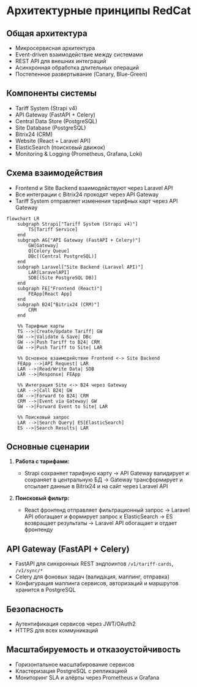 # Архитектурные принципы RedCat

## Общая архитектура

- Микросервисная архитектура
- Event-driven взаимодействие между системами
- REST API для внешних интеграций
- Асинхронная обработка длительных операций
- Постепенное развертывание (Canary, Blue-Green)

## Компоненты системы

- Tariff System (Strapi v4)
- API Gateway (FastAPI + Celery)
- Central Data Store (PostgreSQL)
- Site Database (PostgreSQL)
- Bitrix24 (CRM)
- Website (React + Laravel API)
- ElasticSearch (поисковый движок)
- Monitoring & Logging (Prometheus, Grafana, Loki)

## Схема взаимодействия

- Frontend и Site Backend взаимодействуют через Laravel API
- Все интеграции с Bitrix24 проходят через API Gateway
- Tariff System отправляет изменения тарифных карт через API Gateway

```mermaid
flowchart LR
    subgraph Strapi["Tariff System (Strapi v4)"]
        TS[Tariff Service]
    end
    subgraph AG["API Gateway (FastAPI + Celery)"]
        GW[Gateway]
        Q[Celery Queue]
        DBc[(Central PostgreSQL)]
    end
    subgraph Laravel["Site Backend (Laravel API)"]
        LAR[LaravelAPI]
        SDB[(Site PostgreSQL DB)]
    end
    subgraph FE["Frontend (React)"]
        FEApp[React App]
    end
    subgraph B24["Bitrix24 (CRM)"]
        CRM
    end

    %% Тарифные карты
    TS -->|Create/Update Tariff| GW
    GW -->|Validate & Save| DBc
    GW -->|Push Tariff to B24| CRM
    GW -->|Push Tariff to Site| LAR

    %% Основное взаимодействие Frontend <-> Site Backend
    FEApp -->|API Request| LAR
    LAR -->|Read/Write Data| SDB
    LAR -->|Response| FEApp

    %% Интеграция Site <-> B24 через Gateway
    LAR -->|Call B24| GW
    GW -->|Forward to B24| CRM
    CRM -->|Event via Gateway| GW
    GW -->|Forward Event to Site| LAR

    %% Поисковый запрос
    LAR -->|Search Query| ES[ElasticSearch]
    ES -->|Search Results| LAR
```

## Основные сценарии

1. **Работа с тарифами:**

   - Strapi сохраняет тарифную карту → API Gateway валидирует и сохраняет в центральную БД → Gateway трансформирует и отсылает данные в Bitrix24 и на сайт через Laravel API

2. **Поисковый фильтр:**
   - React фронтенд отправляет фильтрационный запрос → Laravel API обогащает и формирует запрос к ElasticSearch → ES возвращает результаты → Laravel API обогащает и отдает фронтенду

## API Gateway (FastAPI + Celery)

- FastAPI для синхронных REST эндпоинтов `/v1/tariff-cards`, `/v1/sync/*`
- Celery для фоновых задач (валидация, маппинг, отправка)
- Конфигурация маппинга сервисов, авторизаций и маршрутов хранится в PostgreSQL

## Безопасность

- Аутентификация сервисов через JWT/OAuth2
- HTTPS для всех коммуникаций

## Масштабируемость и отказоустойчивость

- Горизонтальное масштабирование сервисов
- Кластеризация PostgreSQL с репликацией
- Мониторинг SLA и алёрты через Prometheus и Grafana
